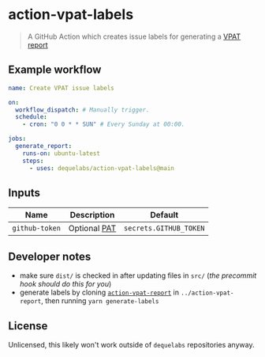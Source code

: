 # action-vpat-labels

> A GitHub Action which creates issue labels for generating a [VPAT report](https://github.com/dequelabs/action-vpat-report)

## Example workflow

```yaml
name: Create VPAT issue labels

on:
  workflow_dispatch: # Manually trigger.
  schedule:
    - cron: "0 0 * * SUN" # Every Sunday at 00:00.

jobs:
  generate_report:
    runs-on: ubuntu-latest
    steps:
      - uses: dequelabs/action-vpat-labels@main
```

## Inputs

| Name           | Description                                                                                                 | Default                |
| -------------- | ----------------------------------------------------------------------------------------------------------- | ---------------------- |
| `github-token` | Optional [PAT](https://docs.github.com/en/github/authenticating-to-github/creating-a-personal-access-token) | `secrets.GITHUB_TOKEN` |

## Developer notes

- make sure `dist/` is checked in after updating files in `src/` (_the precommit hook should do this for you_)
- generate labels by cloning [`action-vpat-report`](https://github.com/dequelabs/action-vpat-report) in `../action-vpat-report`, then running `yarn generate-labels`

## License

Unlicensed, this likely won't work outside of `dequelabs` repositories anyway.
